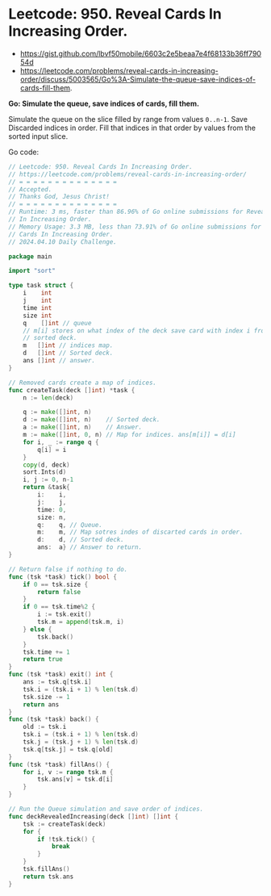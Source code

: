 # Leetcode: 950. Reveal Cards In Increasing Order.

- https://gist.github.com/lbvf50mobile/6603c2e5beaa7e4f68133b36ff79054d
- https://leetcode.com/problems/reveal-cards-in-increasing-order/discuss/5003565/Go%3A-Simulate-the-queue-save-indices-of-cards-fill-them.

**Go: Simulate the queue, save indices of cards, fill them.**

Simulate the queue on the slice filled by range from values `0..n-1`. Save
Discarded indices in order. Fill that indices in that order by values from the
sorted input slice.

Go code:
```Go
// Leetcode: 950. Reveal Cards In Increasing Order.
// https://leetcode.com/problems/reveal-cards-in-increasing-order/
// = = = = = = = = = = = = = =
// Accepted.
// Thanks God, Jesus Christ!
// = = = = = = = = = = = = = =
// Runtime: 3 ms, faster than 86.96% of Go online submissions for Reveal Cards
// In Increasing Order.
// Memory Usage: 3.3 MB, less than 73.91% of Go online submissions for Reveal
// Cards In Increasing Order.
// 2024.04.10 Daily Challenge.

package main

import "sort"

type task struct {
	i    int
	j    int
	time int
	size int
	q    []int // queue
	// m[i] stores on what index of the deck save card with index i from
	// sorted deck.
	m   []int // indices map.
	d   []int // Sorted deck.
	ans []int // answer.
}

// Removed cards create a map of indices.
func createTask(deck []int) *task {
	n := len(deck)

	q := make([]int, n)
	d := make([]int, n)    // Sorted deck.
	a := make([]int, n)    // Answer.
	m := make([]int, 0, n) // Map for indices. ans[m[i]] = d[i]
	for i, _ := range q {
		q[i] = i
	}
	copy(d, deck)
	sort.Ints(d)
	i, j := 0, n-1
	return &task{
		i:    i,
		j:    j,
		time: 0,
		size: n,
		q:    q, // Queue.
		m:    m, // Map sotres indes of discarted cards in order.
		d:    d, // Sorted deck.
		ans:  a} // Answer to return.
}

// Return false if nothing to do.
func (tsk *task) tick() bool {
	if 0 == tsk.size {
		return false
	}
	if 0 == tsk.time%2 {
		i := tsk.exit()
		tsk.m = append(tsk.m, i)
	} else {
		tsk.back()
	}
	tsk.time += 1
	return true
}
func (tsk *task) exit() int {
	ans := tsk.q[tsk.i]
	tsk.i = (tsk.i + 1) % len(tsk.d)
	tsk.size -= 1
	return ans
}
func (tsk *task) back() {
	old := tsk.i
	tsk.i = (tsk.i + 1) % len(tsk.d)
	tsk.j = (tsk.j + 1) % len(tsk.d)
	tsk.q[tsk.j] = tsk.q[old]
}
func (tsk *task) fillAns() {
	for i, v := range tsk.m {
		tsk.ans[v] = tsk.d[i]
	}
}

// Run the Queue simulation and save order of indices.
func deckRevealedIncreasing(deck []int) []int {
	tsk := createTask(deck)
	for {
		if !tsk.tick() {
			break
		}
	}
	tsk.fillAns()
	return tsk.ans
}
```
